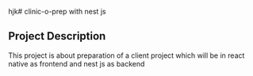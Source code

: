 hjk# clinic-o-prep with nest js 
## Project Description 
This project is about preparation of a client project which will be in react native as frontend and nest js as backend
